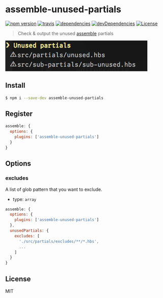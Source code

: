 # assemble-unused-partials

[![npm version](https://img.shields.io/npm/v/assemble-unused-partials.svg?style=flat-square)](https://www.npmjs.com/package/assemble-unused-partials)
[![travis](http://img.shields.io/travis/makotot/assemble-unused-partials.svg?style=flat-square)](https://github.com/makotot/assemble-unused-partials)
[![dependencies](http://img.shields.io/david/makotot/assemble-unused-partials.svg?style=flat-square)](https://github.com/makotot/assemble-unused-partials)
[![devDependencies](http://img.shields.io/david/dev/makotot/assemble-unused-partials.svg?style=flat-square)](https://github.com/makotot/assemble-unused-partials)
[![License](http://img.shields.io/npm/l/assemble-unused-partials.svg?style=flat-square)](https://github.com/makotot/assemble-unused-partials)

> Check & output the unused [assemble](http://assemble.io/) partials


<img src="./screenshot.png" />

## Install
```sh
$ npm i --save-dev assemble-unused-partials
```

## Register
```js
assemble: {
  options: {
    plugins: ['assemble-unused-partials']
  }
}
```

## Options

### excludes

A list of glob pattern that you want to exclude.

- type: `array`

```js
assemble: {
  options: {
    plugins: ['assemble-unused-partials']
  },
  unusedPartials: {
    excludes: [
      './src/partials/excludes/**/*.hbs',
      ...
    ]
  }
}
```


## License

MIT

